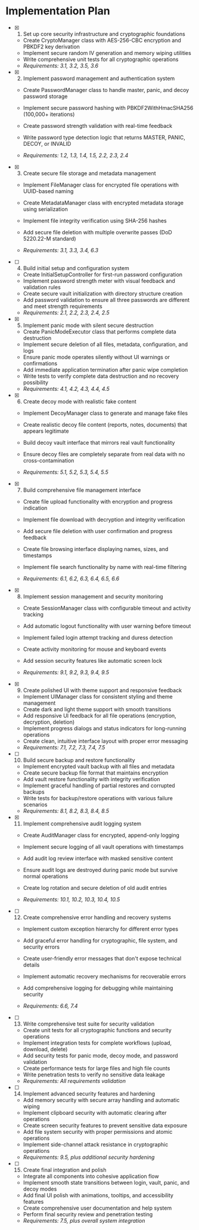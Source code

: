 # Implementation Plan

- [x] 1. Set up core security infrastructure and cryptographic foundations



  - Create CryptoManager class with AES-256-CBC encryption and PBKDF2 key derivation
  - Implement secure random IV generation and memory wiping utilities
  - Write comprehensive unit tests for all cryptographic operations
  - _Requirements: 3.1, 3.2, 3.5, 3.6_



- [x] 2. Implement password management and authentication system



  - Create PasswordManager class to handle master, panic, and decoy password storage
  - Implement secure password hashing with PBKDF2WithHmacSHA256 (100,000+ iterations)
  - Create password strength validation with real-time feedback
  - Write password type detection logic that returns MASTER, PANIC, DECOY, or INVALID



  - _Requirements: 1.2, 1.3, 1.4, 1.5, 2.2, 2.3, 2.4_

- [x] 3. Create secure file storage and metadata management


  - Implement FileManager class for encrypted file operations with UUID-based naming



  - Create MetadataManager class with encrypted metadata storage using serialization
  - Implement file integrity verification using SHA-256 hashes
  - Add secure file deletion with multiple overwrite passes (DoD 5220.22-M standard)
  - _Requirements: 3.1, 3.3, 3.4, 6.3_





- [ ] 4. Build initial setup and configuration system
  - Create InitialSetupController for first-run password configuration
  - Implement password strength meter with visual feedback and validation rules
  - Create secure vault initialization with directory structure creation
  - Add password validation to ensure all three passwords are different and meet strength requirements
  - _Requirements: 2.1, 2.2, 2.3, 2.4, 2.5_

- [x] 5. Implement panic mode with silent secure destruction



  - Create PanicModeExecutor class that performs complete data destruction
  - Implement secure deletion of all files, metadata, configuration, and logs
  - Ensure panic mode operates silently without UI warnings or confirmations
  - Add immediate application termination after panic wipe completion
  - Write tests to verify complete data destruction and no recovery possibility
  - _Requirements: 4.1, 4.2, 4.3, 4.4, 4.5_



- [x] 6. Create decoy mode with realistic fake content


  - Implement DecoyManager class to generate and manage fake files
  - Create realistic decoy file content (reports, notes, documents) that appears legitimate
  - Build decoy vault interface that mirrors real vault functionality
  - Ensure decoy files are completely separate from real data with no cross-contamination

  - _Requirements: 5.1, 5.2, 5.3, 5.4, 5.5_


- [x] 7. Build comprehensive file management interface


  - Create file upload functionality with encryption and progress indication


  - Implement file download with decryption and integrity verification
  - Add secure file deletion with user confirmation and progress feedback
  - Create file browsing interface displaying names, sizes, and timestamps
  - Implement file search functionality by name with real-time filtering
  - _Requirements: 6.1, 6.2, 6.3, 6.4, 6.5, 6.6_




- [x] 8. Implement session management and security monitoring


  - Create SessionManager class with configurable timeout and activity tracking
  - Add automatic logout functionality with user warning before timeout
  - Implement failed login attempt tracking and duress detection



  - Create activity monitoring for mouse and keyboard events
  - Add session security features like automatic screen lock
  - _Requirements: 9.1, 9.2, 9.3, 9.4, 9.5_


- [x] 9. Create polished UI with theme support and responsive feedback



  - Implement UIManager class for consistent styling and theme management
  - Create dark and light theme support with smooth transitions
  - Add responsive UI feedback for all file operations (encryption, decryption, deletion)
  - Implement progress dialogs and status indicators for long-running operations
  - Create clean, intuitive interface layout with proper error messaging
  - _Requirements: 7.1, 7.2, 7.3, 7.4, 7.5_




- [ ] 10. Build secure backup and restore functionality
  - Implement encrypted vault backup with all files and metadata
  - Create secure backup file format that maintains encryption
  - Add vault restore functionality with integrity verification
  - Implement graceful handling of partial restores and corrupted backups
  - Write tests for backup/restore operations with various failure scenarios
  - _Requirements: 8.1, 8.2, 8.3, 8.4, 8.5_

- [x] 11. Implement comprehensive audit logging system



  - Create AuditManager class for encrypted, append-only logging
  - Implement secure logging of all vault operations with timestamps
  - Add audit log review interface with masked sensitive content
  - Ensure audit logs are destroyed during panic mode but survive normal operations
  - Create log rotation and secure deletion of old audit entries



  - _Requirements: 10.1, 10.2, 10.3, 10.4, 10.5_

- [ ] 12. Create comprehensive error handling and recovery systems
  - Implement custom exception hierarchy for different error types

  - Add graceful error handling for cryptographic, file system, and security errors
  - Create user-friendly error messages that don't expose technical details
  - Implement automatic recovery mechanisms for recoverable errors
  - Add comprehensive logging for debugging while maintaining security
  - _Requirements: 6.6, 7.4_

- [ ] 13. Write comprehensive test suite for security validation
  - Create unit tests for all cryptographic functions and security operations
  - Implement integration tests for complete workflows (upload, download, delete)
  - Add security tests for panic mode, decoy mode, and password validation
  - Create performance tests for large files and high file counts
  - Write penetration tests to verify no sensitive data leakage
  - _Requirements: All requirements validation_

- [ ] 14. Implement advanced security features and hardening
  - Add memory security with secure array handling and automatic wiping
  - Implement clipboard security with automatic clearing after operations
  - Create screen security features to prevent sensitive data exposure
  - Add file system security with proper permissions and atomic operations
  - Implement side-channel attack resistance in cryptographic operations
  - _Requirements: 9.5, plus additional security hardening_

- [ ] 15. Create final integration and polish
  - Integrate all components into cohesive application flow
  - Implement smooth state transitions between login, vault, panic, and decoy modes
  - Add final UI polish with animations, tooltips, and accessibility features
  - Create comprehensive user documentation and help system
  - Perform final security review and penetration testing
  - _Requirements: 7.5, plus overall system integration_
